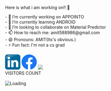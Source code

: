 
Here is what i am working on!! 👋
 

<!--
**Amit588986/Amit588986** is a ✨ _special_ ✨ repository because its `README.md` (this file) appears on your GitHub profile.--!>

- 🔭 I’m currently working on APPOINTO<br>
- 🌱 I’m currently learning ANDROID<br>
- 👯 I’m looking to collaborate on Material Predictor<br>
- 📫 How to reach me: amit588986@gmail.com<br>
- 😄 Pronouns: AMIT(Its's obvious.)<br>
- ⚡ Fun fact: I'm not a cs grad<br><br>
<a href="https://www.linkedin.com/in/amit-kumar-sharma-04591019a/"><img src="https://github.com/Amit588986/Amit588986/blob/main/linkedin.png" height="50" width="50"></img></a>
<a href="https://www.facebook.com/profile.php?id=100008156222410"><img src="https://github.com/Amit588986/Amit588986/blob/main/fb.png" height="50" width="50"></img></a>


<img src="https://github-readme-stats.vercel.app/api?username=Amit588986&&show_icons=true&title_color=FFFFFF&icon_color=FFFFFF&text_color=FFFFFF&bg_color=7F98BDD7"/>
<br>


VISITORS COUNT<br><br>
<img align="left" src = "https://profile-counter.glitch.me/Amit588986/count.svg" alt ="Loading">
